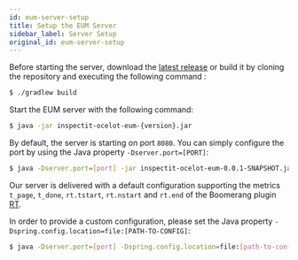 ```yaml
---
id: eum-server-setup
title: Setup the EUM Server
sidebar_label: Server Setup
original_id: eum-server-setup
---
```


Before starting the server, download the [latest release](https://github.com/inspectIT/inspectit-ocelot/releases) or build it by cloning the repository and executing the following command :

```bash
$ ./gradlew build
```

Start the EUM server with the following command:

```bash
$ java -jar inspectit-ocelot-eum-{version}.jar
```

By default, the server is starting on port `8080`. 
You can simply configure the port by using the Java property `-Dserver.port=[PORT]`:

```bash
$ java -Dserver.port=[port] -jar inspectit-ocelot-eum-0.0.1-SNAPSHOT.jar
```

Our server is delivered with a default configuration 
supporting the metrics `t_page`, `t_done`, `rt.tstart`, `rt.nstart` and `rt.end` of the Boomerang plugin [RT](https://developer.akamai.com/tools/boomerang/docs/BOOMR.plugins.RT.html).

In order to provide a custom configuration, please set the Java property `-Dspring.config.location=file:[PATH-TO-CONFIG]`:

```bash
$ java -Dserver.port=[port] -Dspring.config.location=file:[path-to-config] -jar inspectit-ocelot-eum-0.0.1-SNAPSHOT.jar
```
